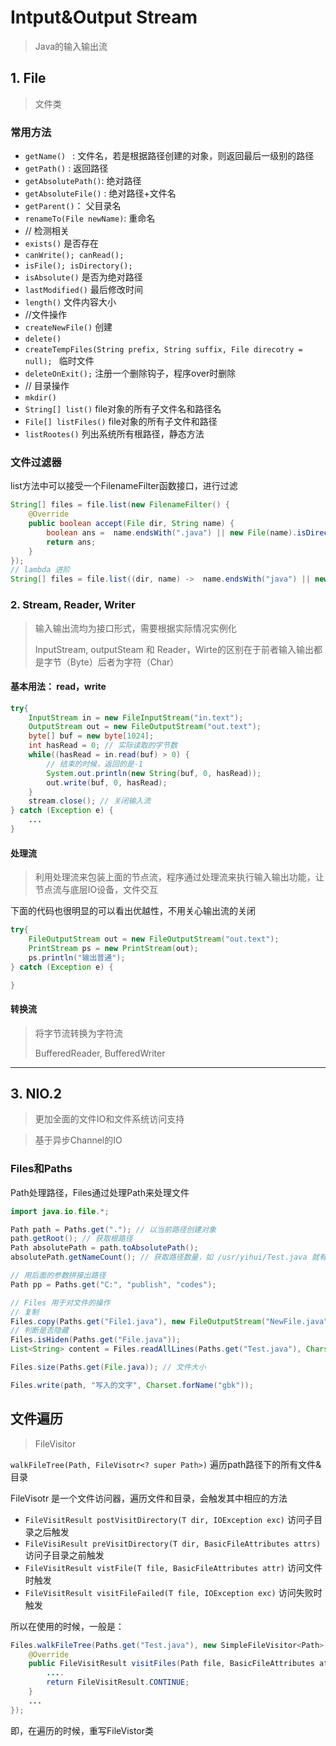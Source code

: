 # Intput&Output Stream
> Java的输入输出流

## 1. File
> 文件类

### 常用方法
- `getName() ` : 文件名，若是根据路径创建的对象，则返回最后一级别的路径
- `getPath()` : 返回路径
- `getAbsolutePath()`: 绝对路径
- `getAbsoluteFile()` : 绝对路径+文件名
- `getParent()`： 父目录名
- `renameTo(File newName)`: 重命名
- // 检测相关
- `exists()` 是否存在
- `canWrite(); canRead();`
- `isFile(); isDirectory();`
- `isAbsolute()` 是否为绝对路径
- `lastModified()` 最后修改时间
- `length()` 文件内容大小
- //文件操作
- `createNewFile()` 创建
- `delete()`
- `createTempFiles(String prefix, String suffix, File direcotry = null); ` 临时文件
- `deleteOnExit();` 注册一个删除钩子，程序over时删除
- // 目录操作
- `mkdir()`
- `String[] list()` file对象的所有子文件名和路径名
- `File[] listFiles()` file对象的所有子文件和路径
- `listRootes()` 列出系统所有根路径，静态方法

### 文件过滤器
list方法中可以接受一个FilenameFilter函数接口，进行过滤
```java
String[] files = file.list(new FilenameFilter() {
    @Override
    public boolean accept(File dir, String name) {
        boolean ans =  name.endsWith(".java") || new File(name).isDirectory();
        return ans;
    }
});
// lambda 进阶
String[] files = file.list((dir, name) ->  name.endsWith("java") || new File(name).isDIrectory));
```

### 2. Stream, Reader, Writer
> 输入输出流均为接口形式，需要根据实际情况实例化
>
> InputStream, outputSteam 和 Reader，Wirte的区别在于前者输入输出都是字节（Byte）后者为字符（Char）

#### 基本用法： read，write

```java
try{
    InputStream in = new FileInputStream("in.text");
    OutputStream out = new FileOutputStream("out.text");
    byte[] buf = new byte[1024];
    int hasRead = 0; // 实际读取的字节数
    while((hasRead = in.read(buf) > 0) {
        // 结束的时候，返回的是-1
        System.out.println(new String(buf, 0, hasRead));
        out.write(buf, 0, hasRead);
    }
    stream.close(); // 关闭输入流 
} catch (Exception e) {
    ...
}
```

#### 处理流
> 利用处理流来包装上面的节点流，程序通过处理流来执行输入输出功能，让节点流与底层IO设备，文件交互

下面的代码也很明显的可以看出优越性，不用关心输出流的关闭
```java
try{
    FileOutputStream out = new FileOutputStream("out.text");
    PrintStream ps = new PrintStream(out);
    ps.println("输出普通");
} catch (Exception e) {

}
```

#### 转换流
> 将字节流转换为字符流
>
> BufferedReader, BufferedWriter


***

## 3. NIO.2
> 更加全面的文件IO和文件系统访问支持

> 基于异步Channel的IO

### Files和Paths

Path处理路径，Files通过处理Path来处理文件

```java
import java.io.file.*;

Path path = Paths.get("."); // 以当前路径创建对象
path.getRoot(); // 获取根路径
Path absolutePath = path.toAbsolutePath();
absolutePath.getNameCount(); // 获取路径数量，如 /usr/yihui/Test.java 就有三层，返回3

// 用后面的参数拼接出路径
Path pp = Paths.get("C:", "publish", "codes");

// Files 用于对文件的操作
// 复制
Files.copy(Paths.get("File1.java"), new FileOutputStream("NewFile.java"));
// 判断是否隐藏
Files.isHiden(Paths.get("File.java"));
List<String> content = Files.readAllLines(Paths.get("Test.java"), Charset.forName("gbk"));

Files.size(Paths.get(File.java)); // 文件大小

Files.write(path, "写入的文字", Charset.forName("gbk"));
```



## 文件遍历

> FileVisitor 

`walkFileTree(Path, FileVisotr<? super Path>)` 遍历path路径下的所有文件&目录

FileVisotr 是一个文件访问器，遍历文件和目录，会触发其中相应的方法

- `FileVisitResult postVisitDirectory(T dir, IOException exc)` 访问子目录之后触发
- `FileVisiResult preVisitDirectory(T dir, BasicFileAttributes attrs)` 访问子目录之前触发
- `FileVisitResult vistFile(T file, BasicFileAttributes attr)` 访问文件时触发
- `FileVisitResult visitFileFailed(T file, IOException exc)` 访问失败时触发

所以在使用的时候，一般是：

```java
Files.walkFileTree(Paths.get("Test.java"), new SimpleFileVisitor<Path>() {
    @Override
    public FileVisitResult visitFiles(Path file, BasicFileAttributes attrs) throws IOException {
        ....
        return FileVisitResult.CONTINUE;
    }
    ...
});
```
即，在遍历的时候，重写FileVistor类
